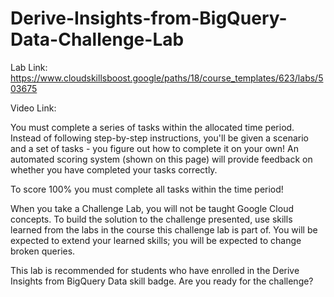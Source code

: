 # Derive-Insights-from-BigQuery-Data-Challenge-Lab


Lab Link:
https://www.cloudskillsboost.google/paths/18/course_templates/623/labs/503675


Video Link:


You must complete a series of tasks within the allocated time period. Instead of following step-by-step instructions, you'll be given a scenario and a set of tasks - you figure out how to complete it on your own! An automated scoring system (shown on this page) will provide feedback on whether you have completed your tasks correctly.

To score 100% you must complete all tasks within the time period!

When you take a Challenge Lab, you will not be taught Google Cloud concepts. To build the solution to the challenge presented, use skills learned from the labs in the course this challenge lab is part of. You will be expected to extend your learned skills; you will be expected to change broken queries.

This lab is recommended for students who have enrolled in the Derive Insights from BigQuery Data skill badge. Are you ready for the challenge?

